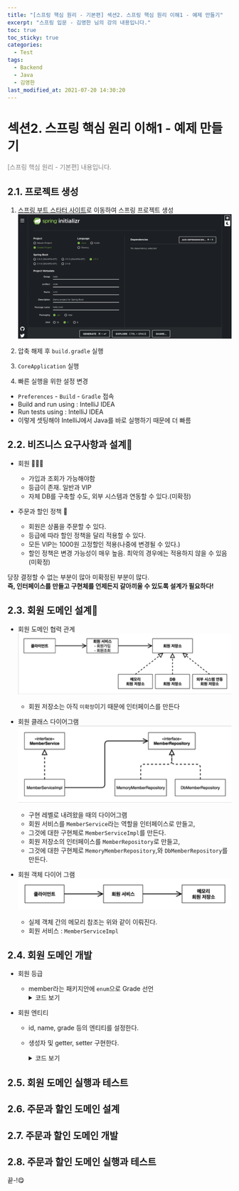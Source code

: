 ```yaml
---
title: "[스프링 핵심 원리 - 기본편] 섹션2. 스프링 핵심 원리 이해1 - 예제 만들기"
excerpt: "스프링 입문 - 김영한 님의 강의 내용입니다."
toc: true
toc_sticky: true
categories:
  - Test
tags:
  - Backend
  - Java
  - 김영한
last_modified_at: 2021-07-20 14:30:20
---
```


# 섹션2. 스프링 핵심 원리 이해1 - 예제 만들기
  
<span style="color:grey">[스프링 핵심 원리 - 기본편] 내용입니다.</span>  
  
## 2.1. 프로젝트 생성
  
1. [스프링 부트 스타터 사이트](https://start.spring.io)로 이동하여 스프링 프로젝트 생성  
![이미지](/assets/images/Spring/스프링_핵심_원리/섹션2/1.png)  
  
2. 압축 해제 후 `build.gradle` 실행  
  
3. `CoreApplication` 실행
  
4. 빠른 실행을 위한 설정 변경
  - `Preferences` - `Build` - `Gradle` 접속
  - Build and run using : IntelliJ IDEA
  - Run tests using : IntelliJ IDEA
  - 이렇게 셋팅해야 IntelliJ에서 Java를 바로 실행하기 때문에 더 빠름
  
## 2.2. 비즈니스 요구사항과 설계
  
- 회원 🙋🏻‍♂️
  - 가입과 조회가 가능해야함
  - 등급이 존재. 일반과 VIP
  - 자체 DB를 구축할 수도, 외부 시스템과 연동할 수 있다.(미확정)
  
- 주문과 할인 정책 🚚
  - 회원은 상품을 주문할 수 있다.
  - 등급에 따라 할인 정책을 달리 적용할 수 있다.
  - 모든 VIP는 1000원 고정할인 적용(나중에 변경될 수 있다.)
  - 할인 정책은 변경 가능성이 매우 높음. 최악의 경우에는 적용하지 않을 수 있음(미확정)
  
당장 결정할 수 없는 부분이 많아 미확정된 부분이 많다.  
**즉, 인터페이스를 만들고 구현체를 언제든지 갈아끼울 수 있도록 설계가 필요하다!**
  
## 2.3. 회원 도메인 설계 
  
- 회원 도메인 협력 관계  
![이미지](/assets/images/Spring/스프링_핵심_원리/섹션2/2.png)  
  - 회원 저장소는 아직 `미확정`이기 때문에 인터페이스를 만든다
  
- 회원 클래스 다이어그램  
![이미지](/assets/images/Spring/스프링_핵심_원리/섹션2/3.png)  
  - 구현 레벨로 내려왔을 때의 다이어그램
  - 회원 서비스를 `MemberService`라는 역할을 인터페이스로 만들고,
  - 그것에 대한 구현체로 `MemberServiceImpl`를 만든다.
  - 회원 저장소의 인터페이스를 `MemberRepository`로 만들고,
  - 그것에 대한 구현체로 `MemoryMemberRepository`,와 `DbMemberRepository`를 만든다.
  
- 회원 객체 다이어 그램
![이미지](/assets/images/Spring/스프링_핵심_원리/섹션2/4.png)  
  - 실제 객체 간의 메모리 참조는 위와 같이 이뤄진다.  
  - 회원 서비스 : `MemberServiceImpl`
  
## 2.4. 회원 도메인 개발
  
- 회원 등급
  - member라는 패키지안에 `enum`으로 Grade 선언
    <details>
      <summary>코드 보기</summary>  
      <div markdown = "1">
          ```java  
          package hello.core.member;
          public enum Grade {
              BASIC,
              VIP 
          }  
          ```
      </div>
    </details>
  
  
- 회원 엔티티
  - id, name, grade 등의 엔티티를 설정한다.
  - 생성자 및 getter, setter 구현한다.
    <details markdown = "1"> 
        <summary>코드 보기</summary>  
      
            ```java
              package hello.core.member;

              public class Member {

                private Long id;
                private String name;
                private Grade grade;

                public Member(Long id, String name, Grade grade) {
                    this.id = id;
                    this.name = name;
                    this.grade = grade;
                }

                public Long getId() {
                    return id;
                }

                public void setId(Long id) {
                    this.id = id;
                }

                public String getName() {
                    return name;
                }

                public void setName(String name) {
                    this.name = name;
                }

                public Grade getGrade() {
                    return grade;
                }

                public void setGrade(Grade grade) {
                    this.grade = grade;
                }
              }  
            ```
      </details>


## 2.5. 회원 도메인 실행과 테스트

## 2.6. 주문과 할인 도메인 설계

## 2.7. 주문과 할인 도메인 개발

## 2.8. 주문과 할인 도메인 실행과 테스트
  
끝-!😋